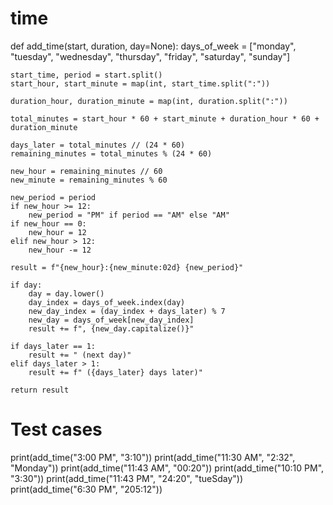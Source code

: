 # time
def add_time(start, duration, day=None):
    days_of_week = ["monday", "tuesday", "wednesday", "thursday", "friday", "saturday", "sunday"]

    start_time, period = start.split()
    start_hour, start_minute = map(int, start_time.split(":"))

    duration_hour, duration_minute = map(int, duration.split(":"))

    total_minutes = start_hour * 60 + start_minute + duration_hour * 60 + duration_minute

    days_later = total_minutes // (24 * 60)
    remaining_minutes = total_minutes % (24 * 60)

    new_hour = remaining_minutes // 60
    new_minute = remaining_minutes % 60

    new_period = period
    if new_hour >= 12:
        new_period = "PM" if period == "AM" else "AM"
    if new_hour == 0:
        new_hour = 12
    elif new_hour > 12:
        new_hour -= 12

    result = f"{new_hour}:{new_minute:02d} {new_period}"

    if day:
        day = day.lower()
        day_index = days_of_week.index(day)
        new_day_index = (day_index + days_later) % 7
        new_day = days_of_week[new_day_index]
        result += f", {new_day.capitalize()}"

    if days_later == 1:
        result += " (next day)"
    elif days_later > 1:
        result += f" ({days_later} days later)"

    return result

# Test cases
print(add_time("3:00 PM", "3:10"))
print(add_time("11:30 AM", "2:32", "Monday"))
print(add_time("11:43 AM", "00:20"))
print(add_time("10:10 PM", "3:30"))
print(add_time("11:43 PM", "24:20", "tueSday"))
print(add_time("6:30 PM", "205:12"))
